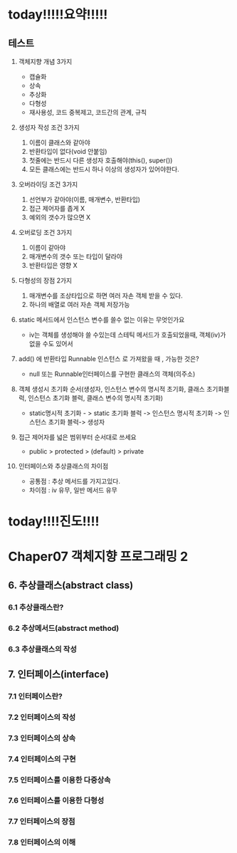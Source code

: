 # today!!!!!요약!!!!!

## 테스트

1. 객체지향 개념 3가지
	 
	 - 캡슐화
	 - 상속
	 - 추상화
	 - 다형성
	 - 재사용성, 코드 중복제고, 코드간의 관계, 규칙

2. 생성자 작성 조건 3가지

	1. 이름이 클래스와 같아야
	2. 반환타입이 없다(void 안붙임)
	3. 첫줄에는 반드시 다른 생성자 호출해야(this(), super())
	4. 모든 클래스에는 반드시 하나 이상의 생성자가 있어야한다.

3. 오버라이딩 조건 3가지

	1. 선언부가 같아야(이름, 매개변수, 반환타입)
	2. 접근 제어자를 좁게 X
	3. 예외의 갯수가 많으면 X

4. 오버로딩 조건 3가지

	1.  이름이 같아야
	2. 매개변수의 갯수 또는 타입이 달라야
	3. 반환타입은 영향 X

5. 다형성의 장점 2가지

	1. 매개변수를 조상타입으로 하면 여러 자손 객체 받을 수 있다.
	2. 하나의 배열로 여러 자손 객체 저장가능

6. static 메서드에서 인스턴스 변수를 쓸수 없는 이유는 무엇인가요

	- iv는 객체를 생성해야 쓸 수있는데
	스테틱 메서드가 호출되었을때, 객체(iv)가 없을 수도 있어서
	
7. add() 에 반환타입 Runnable 인스턴스 로 가져왔을 때 , 가능한 것은?

	- null 또는 Runnable인터페이스를 구현한 클래스의 객체(의주소)

8. 객체 생성시 초기화 순서(생성자, 인스턴스 변수의 명시적 초기화, 클래스 초기화블럭, 인스턴스 초기화 블럭, 클래스 변수의 명시적 초기화)
	 
	 - static명시적 초기화 - > static 초기화 블럭 -> 인스턴스 명시적 초기화 -> 인스턴스 초기화 블럭-> 생성자

9. 접근 제어자를 넓은 범위부터 순서대로 쓰세요 
	- public > protected > (default) > private

10. 인터페이스와 추상클래스의 차이점 

	- 공통점 : 추상 메서드를 가지고있다.
	- 차이점 : iv 유무, 일반 메서드 유무



# today!!!!진도!!!!
 
# Chaper07 객체지향 프로그래밍 2


## 6. 추상클래스(abstract class)

### 6.1 추상클래스란?
### 6.2 추상메서드(abstract method)
### 6.3 추상클래스의 작성

## 7. 인터페이스(interface)

### 7.1	인터페이스란?
### 7.2 인터페이스의 작성
### 7.3 인터페이스의 상속
### 7.4 인터페이스의 구현
### 7.5 인터페이스를 이용한 다중상속
### 7.6 인터페이스를 이용한 다형성
### 7.7 인터페이스의 장점
### 7.8 인터페이스의 이해


<!--stackedit_data:
eyJoaXN0b3J5IjpbNzQ2MzYwMzQ2LDgyNDI1NjU1Nl19
-->